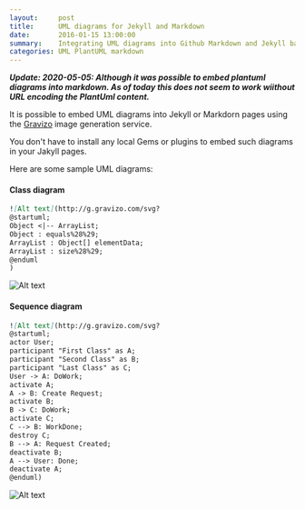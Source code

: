 ```yaml
---
layout:     post
title:      UML diagrams for Jekyll and Markdown
date:       2016-01-15 13:00:00
summary:    Integrating UML diagrams into Github Markdown and Jekyll based static web sites
categories: UML PlantUML markdown
---
```



***Update: 2020-05-05: Although it was possible to embed plantuml diagrams into markdown. As of today this does not seem to work wiithout URL encoding the PlantUml content.***

It is possible to embed UML diagrams into Jekyll or Markdorn pages using the [Gravizo](http://www.gravizo.com/) image generation service.

You don't have to install any local Gems or plugins to embed such diagrams in your Jakyll pages.

Here are some sample UML diagrams:

#### Class diagram

```Markdown
![Alt text](http://g.gravizo.com/svg?
@startuml;
Object <|-- ArrayList;
Object : equals%28%29;
ArrayList : Object[] elementData;
ArrayList : size%28%29;
@enduml
)
```

![Alt text](http://g.gravizo.com/svg?%20@startuml;%20Object%20%3C|--%20ArrayList;%20Object%20:%20equals%28%29;%20ArrayList%20:%20Object[]%20elementData;%20ArrayList%20:%20size%28%29;%20@enduml)


#### Sequence diagram

```Markdown
![Alt text](http://g.gravizo.com/svg?
@startuml;
actor User;
participant "First Class" as A;
participant "Second Class" as B;
participant "Last Class" as C;
User -> A: DoWork;
activate A;
A -> B: Create Request;
activate B;
B -> C: DoWork;
activate C;
C --> B: WorkDone;
destroy C;
B --> A: Request Created;
deactivate B;
A --> User: Done;
deactivate A;
@enduml)
```

![Alt text](http://g.gravizo.com/svg?%20@startuml;%20actor%20User;%20participant%20%22First%20Class%22%20as%20A;%20participant%20%22Second%20Class%22%20as%20B;%20participant%20%22Last%20Class%22%20as%20C;%20User%20-%3E%20A:%20DoWork;%20activate%20A;%20A%20-%3E%20B:%20Create%20Request;%20activate%20B;%20B%20-%3E%20C:%20DoWork;%20activate%20C;%20C%20--%3E%20B:%20WorkDone;%20destroy%20C;%20B%20--%3E%20A:%20Request%20Created;%20deactivate%20B;%20A%20--%3E%20User:%20Done;%20deactivate%20A;%20@enduml)
